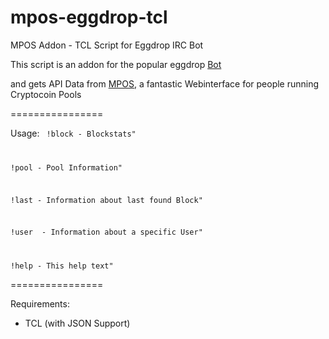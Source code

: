 mpos-eggdrop-tcl
================

MPOS Addon - TCL Script for Eggdrop IRC Bot

This script is an addon for the popular eggdrop <a href="http://www.eggheads.org">Bot</a>

and gets API Data from <a href="https://github.com/TheSerapher/php-mpos">MPOS</a>, 
a fantastic Webinterface for people running Cryptocoin Pools


================

Usage: 
<code>
!block       - Blockstats"

!pool        - Pool Information"

!last        - Information about last found Block"

!user <user> - Information about a specific User"

!help        - This help text"
</code>

================

Requirements:

 - TCL (with JSON Support)

